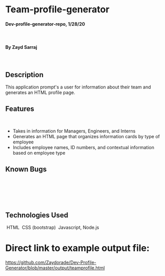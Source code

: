 # Team-profile-generator

#### Dev-profile-generator-repo, 1/28/20
​
#### By Zayd Sarraj
​
## Description

This application prompt's a user for information about their team and generates an HTML profile page.

## Features
​
* Takes in information for Managers, Engineers, and Interns
* Generates an HTML page that organizes information cards by type of employee
* Includes employee names, ID numbers, and contextual information based on employee type
 ​
## Known Bugs
​
--
​
## Technologies Used
​
HTML
​
CSS (bootstrap)
​
Javascript, Node.js
​
#  Direct link to example output file:

https://github.com/Zaydorade/Dev-Profile-Generator/blob/master/output/teamprofile.html
